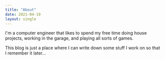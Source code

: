 ```yaml
---
title: "About"
date: 2021-04-19
layout: single
---
```


I'm a computer engineer that likes to spend my free time doing house projects, working in the garage, and playing all sorts of games.

This blog is just a place where I can write down some stuff I work on so that I remember it later...
